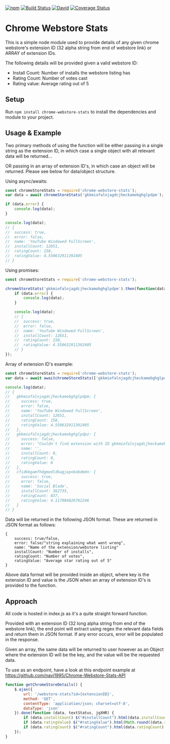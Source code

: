 [![npm](https://img.shields.io/npm/v/chrome-webstore-stats)](https://www.npmjs.com/package/chrome-webstore-stats)
[![Build Status](https://travis-ci.org/navi1995/Chrome-Webstore-Stats.svg?branch=master)](https://travis-ci.org/navi1995/Chrome-Webstore-Stats)
[![David](https://img.shields.io/david/navi1995/chrome-webstore-stats)](https://david-dm.org/navi1995/chrome-webstore-stats)
[![Coverage Status](https://coveralls.io/repos/github/navi1995/Chrome-Webstore-Stats/badge.svg?branch=master)](https://coveralls.io/github/navi1995/Chrome-Webstore-Stats?branch=master)
# Chrome Webstore Stats 
This is a simple node module used to provide details of any given chrome webstore's extension ID (32 alpha string from end of webstore link) or ARRAY of extension IDs.

The following details will be provided given a valid webstore ID:
- Install Count: Number of installs the webstore listing has
- Rating Count: Number of votes cast
- Rating value: Average rating out of 5

## Setup
Run `npm install chrome-webstore-stats` to install the dependencies and module to your project.

## Usage & Example
Two primary methods of using the function will be either passing in a single string as the extension ID, in which case a single object with all relevant data will be returned... 

OR passing in an array of extension ID's, in which case an object will be returned. Please see below for data/object structure.

Using async/awaits:
```javascript
const chromeStoreStats = require('chrome-webstore-stats');
var data = await chromeStoreStats('gkkmiofalnjagdcjheckamobghglpdpm');

if (data.error) {
	console.log(data);
}

console.log(data);
// {
// 	success: true,
// 	error: false,
// 	name: 'YouTube Windowed FullScreen',
// 	installCount: 12651,
// 	ratingCount: 158,
// 	ratingValue: 4.550632911392405
// }
```

Using promises:
```javascript
const chromeStoreStats = require('chrome-webstore-stats');

chromeStoreStats('gkkmiofalnjagdcjheckamobghglpdpm').then(function(data) {
	if (data.error) {
		console.log(data);
	}

	console.log(data);
	// {
	// 	success: true,
	// 	error: false,
	// 	name: 'YouTube Windowed FullScreen',
	// 	installCount: 12651,
	// 	ratingCount: 158,
	// 	ratingValue: 4.550632911392405
	// }
});

```

Array of extension ID's example:
```javascript
const chromeStoreStats = require('chrome-webstore-stats');
var data = await awaitchromeStoreStats(['gkkmiofalnjagdcjheckamobghglpdpm', 'gkkmiofalnjagdcjheckamobghglpdpz', 'cfidkbgamfhdgmedldkagjopnbobdmdn']);

console.log(data);
// {
//   gkkmiofalnjagdcjheckamobghglpdpm: {
//     success: true,
//     error: false,
//     name: 'YouTube Windowed FullScreen',
//     installCount: 12651,
//     ratingCount: 158,
//     ratingValue: 4.550632911392405
//   },
//   gkkmiofalnjagdcjheckamobghglpdpz: {
//     success: false,
//     error: "Couldn't find extension with ID gkkmiofalnjagdcjheckamobghglpdpz",
//     name: '',
//     installCount: 0,
//     ratingCount: 0,
//     ratingValue: 0
//   },
//   cfidkbgamfhdgmedldkagjopnbobdmdn: {
//     success: true,
//     error: false,
//     name: 'Social Blade',
//     installCount: 362735,
//     ratingCount: 837,
//     ratingValue: 4.117084826762246
//   }
// }
```

Data will be returned in the following JSON format. These are returned in JSON format as follows:
```
{
	success: true/false,
	error: false/"string explaining what went wrong",
	name: "Name of the extension/webstore listing"
	installCount: "Number of installs",
	ratingCount: "Number of votes",
	ratingValue: "Average star rating out of 5"
}
```

Above data format will be provided inside an object, where key is the extension ID and value is the JSON when an array of extension ID's is provided to the function.

## Approach

All code is hosted in index.js as it's a quite straight forward function. 

Provided with an extension ID (32 long alpha string from end of the webstore link), the end point will extract using regex the relevant data fields and return them in JSON format. If any error occurs, error will be populated in the response. 

Given an array, the same data will be returned to user however as an Object where the extension ID will be the key, and the value will be the requested data.

To use as an endpoint, have a look at this endpoint example at https://github.com/navi1995/Chrome-Webstore-Stats-API

```javascript
function getChromeStoreDetails() {
	$.ajax({
		url: '/webstore-stats?id={extensionID}',
		method: 'GET',
		contentType: 'application/json; charset=utf-8',
		dataType: 'json'
	}).done(function (data, textStatus, jqXHR) {
		if (data.installCount) $("#installCount").html(data.installCount);
		if (data.ratingValue) $("#ratingValue").html(Math.round((data.ratingValue + Number.EPSILON) * 100) / 100);
		if (data.ratingCount) $("#ratingCount").html(data.ratingCount); 
	});
}
```
